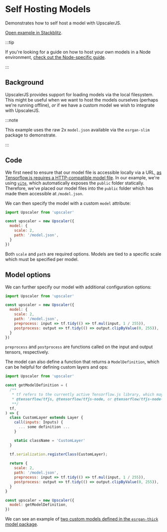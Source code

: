 # Self Hosting Models

Demonstrates how to self host a model with UpscalerJS.

<a href="https://stackblitz.com/github/thekevinscott/upscalerjs/tree/main/examples/basic?file=index.js&title=UpscalerJS: Self Hosting Models">Open example in Stackblitz</a>.

:::tip

If you're looking for a guide on how to host your own models in a Node environment, [check out the Node-specific guide](../../node/nodejs-custom-models).

:::

## Background

UpscalerJS provides support for loading models via the local filesystem. This might be useful when we want to host the models ourselves (perhaps we're running offline), _or_ if we have a custom model we wish to integrate with UpscalerJS.

:::note

This example uses the raw 2x `model.json` available via the `esrgan-slim` package to demonstrate.

:::

## Code

We first need to ensure that our model file is accessible locally via a URL, [as Tensorflow.js requires a HTTP-compatible model file](https://www.tensorflow.org/js/guide/save_load#https). In our example, we're using [`vite`](https://vitejs.dev/), which automatically exposes the `public` folder statically. Therefore, we've placed our model files into the `public` folder which has made them accessible at `/model.json`.

We can then specify the model with a custom `model` attribute:

```javascript
import Upscaler from 'upscaler'

const upscaler = new Upscaler({
  model: {
    scale: 2,
    path: '/model.json',
  }
})
```

Both `scale` and `path` are required options. Models are tied to a specific scale which must be specified per model.

## Model options

We can further specify our model with additional configuration options:

```javascript
import Upscaler from 'upscaler'

const upscaler = new Upscaler({
  model: {
    scale: 2,
    path: '/model.json',
    preprocess: input => tf.tidy(() => tf.mul(input, 1 / 255)),
    postprocess: output => tf.tidy(() => output.clipByValue(0, 255)),
  }
})
```

`preprocess` and `postprocess` are functions called on the input and output tensors, respectively.

The model can also define a function that returns a `ModelDefinition`, which can be helpful for defining custom layers and ops:

```javascript
import Upscaler from 'upscaler'

const getModelDefinition = (
  /**
   * tf refers to the currently active Tensorflow.js library, which may be 
   * @tensorflow/tfjs, @tensorflow/tfjs-node, or @tensorflow/tfjs-node-gpu.
   **/
  tf,
) => {
  class CustomLayer extends Layer {
    call(inputs: Inputs) {
      ... some definition ...
    }

    static className = 'CustomLayer'
  }

  tf.serialization.registerClass(CustomLayer);
  
  return {
    scale: 2,
    path: '/model.json',
    preprocess: input => tf.tidy(() => tf.mul(input, 1 / 255)),
    postprocess: output => tf.tidy(() => output.clipByValue(0, 255)),
  }
}

const upscaler = new Upscaler({
  model: getModelDefinition,
})
```

We can see an example of [two custom models defined in the `esrgan-thick` model package](https://github.com/thekevinscott/UpscalerJS/blob/main/models/esrgan-thick/src/utils/getModelDefinition.ts#L14).
